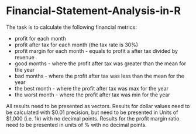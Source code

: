 # Financial-Statement-Analysis-in-R
The task is to calculate the following
financial metrics:
- profit for each month
- profit after tax for each month (the tax rate is 30%)
- profit margin for each month - equals to profit a after tax divided by revenue
- good months - where the profit after tax was greater than the mean for the year
- bad months - where the profit after tax was less than the mean for the year
- the best month - where the profit after tax was max for the year
- the worst month - where the profit after tax was min for the year

All results need to be presented as vectors.
Results for dollar values need to be calculated with $0.01 precision, but need to be presented in Units of $1,000 (i.e. 1k) with no decimal points.
Results for the profit margin ratio need to be presented in units of % with no decimal points.
